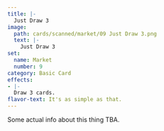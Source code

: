 ```yaml
---
title: |-
  Just Draw 3
image: 
  path: cards/scanned/market/09 Just Draw 3.png
  text: |-
    Just Draw 3
set:
  name: Market
  number: 9
category: Basic Card
effects: 
- |-
  Draw 3 cards.
flavor-text: It's as simple as that.
---
```

Some actual info about this thing TBA.
